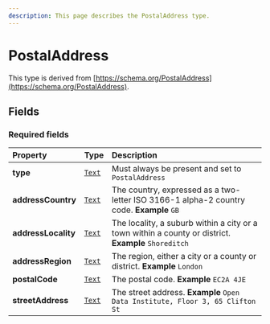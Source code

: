 ```yaml
---
description: This page describes the PostalAddress type.
---
```


# PostalAddress

This type is derived from [https://schema.org/PostalAddress](https://schema.org/PostalAddress).

## **Fields**

### **Required fields**

| Property | Type | Description |
| :--- | :--- | :--- |
| **type** |  [`Text`](https://schema.org/Text) |  Must always be present and set to `PostalAddress` |
| **addressCountry** |  [`Text`](https://schema.org/Text) |  The country, expressed as a two-letter ISO 3166-1 alpha-2 country code.  **Example**  `GB` |
| **addressLocality** |  [`Text`](https://schema.org/Text) |  The locality, a suburb within a city or a town within a county or district.  **Example**  `Shoreditch` |
| **addressRegion** |  [`Text`](https://schema.org/Text) |  The region, either a city or a county or district.  **Example**  `London` |
| **postalCode** |  [`Text`](https://schema.org/Text) |  The postal code.  **Example**  `EC2A 4JE` |
| **streetAddress** |  [`Text`](https://schema.org/Text) |  The street address.  **Example**  `Open Data Institute, Floor 3, 65 Clifton St` |

